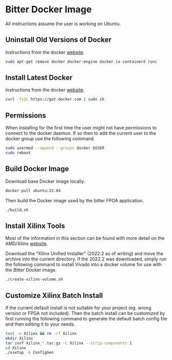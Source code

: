 # Bitter Docker Image

All instructions assume the user is working on Ubuntu.

## Uninstall Old Versions of Docker

Instructions from the docker [website](https://docs.docker.com/engine/install/ubuntu/#uninstall-old-versions).

```bash
sudo apt-get remove docker docker-engine docker.io containerd runc
```

## Install Latest Docker

Instructions from the docker [website](https://docs.docker.com/engine/install/ubuntu/#install-using-the-convenience-script).

```bash
curl -fsSL https://get.docker.com | sudo sh
```

## Permissions

When installing for the first time the user might not have permissions to
connect to the docker daemon. If so then to add the current user to the docker
group use the following command.

```bash
sudo usermod --append --groups docker $USER
sudo reboot
```

## Build Docker Image

Download base Docker image locally.

```bash
docker pull ubuntu:22.04
```

Then build the Docker image used by the bitter FPGA application.

```bash
./build.sh
```

## Install Xilinx Tools

Most of the information in this section can be found with more detail on the
AMD/Xilinx [website](https://docs.xilinx.com/r/en-US/ug973-vivado-release-notes-install-license/Download-and-Installation).

Download the "Xilinx Unified Installer" (2022.2 as of writing) and move the
archive into the current directory. If the 2022.2 was downloaded, simply run
the following command to install Vivado into a docker volume for use with the
Bitter Docker image.

```bash
./create-xilinx-volume.sh
```

## Customize Xilinx Batch Install

If the current default install is not suitable for your project (eg. wrong
version or FPGA not included). Then the batch install can be customized by
first running the following command to generate the default batch config file
and then editing it to your needs.

```bash
test -e Xilinx && rm -rf Xilinx
mkdir Xilinx
tar zxvf Xilinx_*.tar.gz -C Xilinx --strip-components 1
cd Xilinx
./xsetup -b ConfigGen
```
